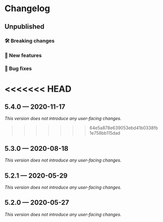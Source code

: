# Changelog

## Unpublished

### 🛠 Breaking changes

### 🎉 New features

### 🐛 Bug fixes

<<<<<<< HEAD
=======
## 5.4.0 — 2020-11-17

_This version does not introduce any user-facing changes._

>>>>>>> 64e5a878e639053ebd41b0338fb1e758bb115dad
## 5.3.0 — 2020-08-18

_This version does not introduce any user-facing changes._

## 5.2.1 — 2020-05-29

*This version does not introduce any user-facing changes.*

## 5.2.0 — 2020-05-27

*This version does not introduce any user-facing changes.*
